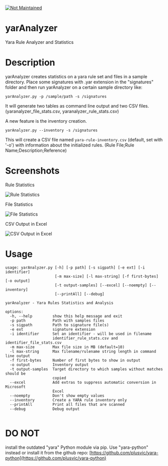 [![Not Maintained](https://img.shields.io/badge/Maintenance%20Level-Not%20Maintained-yellow.svg)](https://gist.github.com/cheerfulstoic/d107229326a01ff0f333a1d3476e068d)

# yarAnalyzer
Yara Rule Analyzer and Statistics

# Description
yarAnalyzer creates statistics on a yara rule set and files in a sample directory. Place some signatures with .yar extension in the "signatures" folder and then run yarAnalyzer on a certain sample directory like:

```yarAnalyzer.py -p /sample/path -s /signatures```

It will generate two tables as command line output and two CSV files. (yaranalyzer_file_stats.csv, yaranalyzer_rule_stats.csv)

A new feature is the inventory creation. 

```yarAnalyzer.py --inventory -s /signatures```

This will create a CSV file named ```yara-rule-inventory.csv``` (default, set with '-o') with information about the initialized rules. (Rule File;Rule Name;Description;Reference)

# Screenshots

Rule Statistics

![Rule Statistics](/screens/screen1.png)

File Statistics

![File Statistics](/screens/screen2.png)

CSV Output in Excel

![CSV Output in Excel](/screens/screen3.png)

# Usage

```
usage: yarAnalyzer.py [-h] [-p path] [-s sigpath] [-e ext] [-i identifier] 
                      [-m max-size] [-l max-string] [-f first-bytes] [-o output] 
                      [-t output-samples] [--excel] [--noempty] [--inventory] 
                      [--printAll] [--debug]

yarAnalyzer - Yara Rules Statistics and Analysis

options:
  -h, --help         show this help message and exit
  -p path            Path with samples files
  -s sigpath         Path to signature file(s)
  -e ext             signature extension
  -i identifier      Set an identifier - will be used in filename 
                     identifier_rule_stats.csv and identifier_file_stats.csv
  -m max-size        Max file size in MB (default=10)
  -l max-string      Max filename/rulename string length in command line output
  -f first-bytes     Number of first bytes to show in output
  -o output          Inventory output
  -t output-samples  Target directory to which samples without matches should be 
                     copied
  --excel            Add extras to suppress automatic conversion in Microsoft 
                     Excel
  --noempty          Don't show empty values
  --inventory        Create a YARA rule inventory only
  --printAll         Print all files that are scanned
  --debug            Debug output
  
```

# DO NOT

install the outdated "yara" Python module via pip. Use "yara-python" instead or install it from the github repo: [https://github.com/plusvic/yara-python](https://github.com/plusvic/yara-python)
